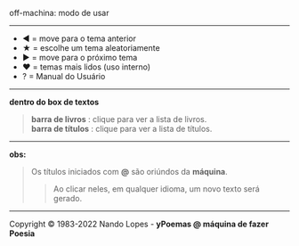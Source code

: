 off-machina: modo de usar  
___
- ◀ = move para o tema anterior  
- ★ = escolhe um tema aleatoriamente  
- ▶ = move para o próximo tema  
- ❤ = temas mais lidos (uso interno)  
- ?  = Manual do Usuário  
___
**dentro do box de textos**  
> **barra de livros** : clique para ver a lista de livros.  
> **barra de títulos** : clique para ver a lista de títulos.  
___
**obs:**
> Os títulos iniciados com **@** são oriúndos da **máquina**.  
>> Ao clicar neles, em qualquer idioma, um novo texto será gerado.
___
Copyright © 1983-2022 Nando Lopes - **yPoemas @ máquina de fazer Poesia**
